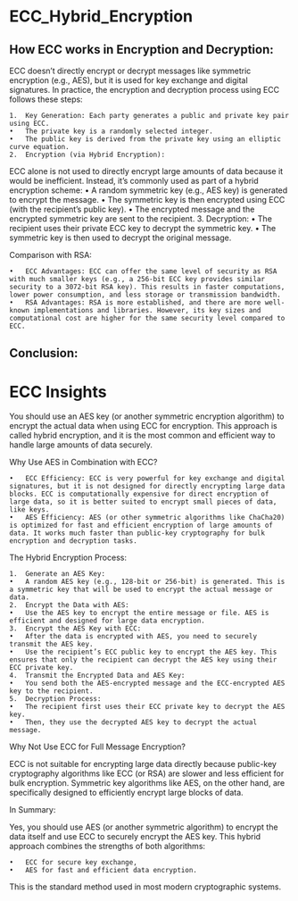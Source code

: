 # ECC_Hybrid_Encryption

## How ECC works in Encryption and Decryption:

ECC doesn’t directly encrypt or decrypt messages like symmetric encryption (e.g., AES), but it is used for key exchange and digital signatures. In practice, the encryption and decryption process using ECC follows these steps:

	1.	Key Generation: Each party generates a public and private key pair using ECC.
	•	The private key is a randomly selected integer.
	•	The public key is derived from the private key using an elliptic curve equation.
	2.	Encryption (via Hybrid Encryption):
ECC alone is not used to directly encrypt large amounts of data because it would be inefficient. Instead, it’s commonly used as part of a hybrid encryption scheme:
	•	A random symmetric key (e.g., AES key) is generated to encrypt the message.
	•	The symmetric key is then encrypted using ECC (with the recipient’s public key).
	•	The encrypted message and the encrypted symmetric key are sent to the recipient.
	3.	Decryption:
	•	The recipient uses their private ECC key to decrypt the symmetric key.
	•	The symmetric key is then used to decrypt the original message.

Comparison with RSA:

	•	ECC Advantages: ECC can offer the same level of security as RSA with much smaller keys (e.g., a 256-bit ECC key provides similar security to a 3072-bit RSA key). This results in faster computations, lower power consumption, and less storage or transmission bandwidth.
	•	RSA Advantages: RSA is more established, and there are more well-known implementations and libraries. However, its key sizes and computational cost are higher for the same security level compared to ECC.

## Conclusion:

# ECC Insights
You should use an AES key (or another symmetric encryption algorithm) to encrypt the actual data when using ECC for encryption. This approach is called hybrid encryption, and it is the most common and efficient way to handle large amounts of data securely.

Why Use AES in Combination with ECC?

	•	ECC Efficiency: ECC is very powerful for key exchange and digital signatures, but it is not designed for directly encrypting large data blocks. ECC is computationally expensive for direct encryption of large data, so it is better suited to encrypt small pieces of data, like keys.
	•	AES Efficiency: AES (or other symmetric algorithms like ChaCha20) is optimized for fast and efficient encryption of large amounts of data. It works much faster than public-key cryptography for bulk encryption and decryption tasks.

The Hybrid Encryption Process:

	1.	Generate an AES Key:
	•	A random AES key (e.g., 128-bit or 256-bit) is generated. This is a symmetric key that will be used to encrypt the actual message or data.
	2.	Encrypt the Data with AES:
	•	Use the AES key to encrypt the entire message or file. AES is efficient and designed for large data encryption.
	3.	Encrypt the AES Key with ECC:
	•	After the data is encrypted with AES, you need to securely transmit the AES key.
	•	Use the recipient’s ECC public key to encrypt the AES key. This ensures that only the recipient can decrypt the AES key using their ECC private key.
	4.	Transmit the Encrypted Data and AES Key:
	•	You send both the AES-encrypted message and the ECC-encrypted AES key to the recipient.
	5.	Decryption Process:
	•	The recipient first uses their ECC private key to decrypt the AES key.
	•	Then, they use the decrypted AES key to decrypt the actual message.

Why Not Use ECC for Full Message Encryption?

ECC is not suitable for encrypting large data directly because public-key cryptography algorithms like ECC (or RSA) are slower and less efficient for bulk encryption. Symmetric key algorithms like AES, on the other hand, are specifically designed to efficiently encrypt large blocks of data.

In Summary:

Yes, you should use AES (or another symmetric algorithm) to encrypt the data itself and use ECC to securely encrypt the AES key. This hybrid approach combines the strengths of both algorithms:

	•	ECC for secure key exchange,
	•	AES for fast and efficient data encryption.

This is the standard method used in most modern cryptographic systems.

